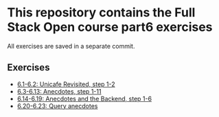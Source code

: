 # This repository contains the Full Stack Open course part6 exercises

All exercises are saved in a separate commit.

## Exercises

- [6.1-6.2: Unicafe Revisited, step 1-2](./unicafe-redux/)
- [6.3-6.13: Anecdotes, step 1-11](./redux-anecdotes/)
- [6.14-6.19: Anecdotes and the Backend, step 1-6](./redux-anecdotes/)
- [6.20-6.23: Query anecdotes](./query-anecdotes/)
